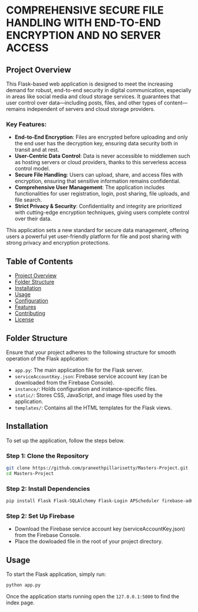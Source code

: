 # COMPREHENSIVE SECURE FILE HANDLING WITH END-TO-END ENCRYPTION AND NO SERVER ACCESS

## Project Overview

This Flask-based web application is designed to meet the increasing demand for robust, end-to-end security in digital communication, especially in areas like social media and cloud storage services. It guarantees that user control over data—including posts, files, and other types of content—remains independent of servers and cloud storage providers.

### Key Features:
- **End-to-End Encryption**: Files are encrypted before uploading and only the end user has the decryption key, ensuring data security both in transit and at rest.
- **User-Centric Data Control**: Data is never accessible to middlemen such as hosting servers or cloud providers, thanks to this serverless access control model.
- **Secure File Handling**: Users can upload, share, and access files with encryption, ensuring that sensitive information remains confidential.
- **Comprehensive User Management**: The application includes functionalities for user registration, login, post sharing, file uploads, and file search.
- **Strict Privacy & Security**: Confidentiality and integrity are prioritized with cutting-edge encryption techniques, giving users complete control over their data.

This application sets a new standard for secure data management, offering users a powerful yet user-friendly platform for file and post sharing with strong privacy and encryption protections.

## Table of Contents
- [Project Overview](#project-overview)
- [Folder Structure](#folder-structure)
- [Installation](#installation)
- [Usage](#usage)
- [Configuration](#configuration)
- [Features](#features)
- [Contributing](#contributing)
- [License](#license)

## Folder Structure

Ensure that your project adheres to the following structure for smooth operation of the Flask application:

- `app.py`: The main application file for the Flask server.
- `serviceAccountKey.json`: Firebase service account key (can be downloaded from the Firebase Console).
- `instance/`: Holds configuration and instance-specific files.
- `static/`: Stores CSS, JavaScript, and image files used by the application.
- `templates/`: Contains all the HTML templates for the Flask views.

## Installation

To set up the application, follow the steps below.

### Step 1: Clone the Repository

```bash
git clone https://github.com/praneethpillarisetty/Masters-Project.git
cd Masters-Project
```

### Step 2: Install Dependencies
```bash
pip install Flask Flask-SQLAlchemy Flask-Login APScheduler firebase-admin hurry.filesize
```
### Step 2: Set Up Firebase
- Download the Firebase service account key (serviceAccountKey.json) from the Firebase Console.
- Place the dowloaded file in the root of your project directory.
  
## Usage
To start the Flask application, simply run:
```bash
python app.py
```
Once the application starts running open the `127.0.0.1:5000` to find the index page.

